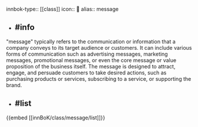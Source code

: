 innbok-type:: [[class]]
icon:: 📣
alias:: message

- ## #info 
"message" typically refers to the communication or information that a company conveys to its target audience or customers. It can include various forms of communication such as advertising messages, marketing messages, promotional messages, or even the core message or value proposition of the business itself. The message is designed to attract, engage, and persuade customers to take desired actions, such as purchasing products or services, subscribing to a service, or supporting the brand.
- ## #list 
{{embed [[innBoK/class/message/list]]}}

